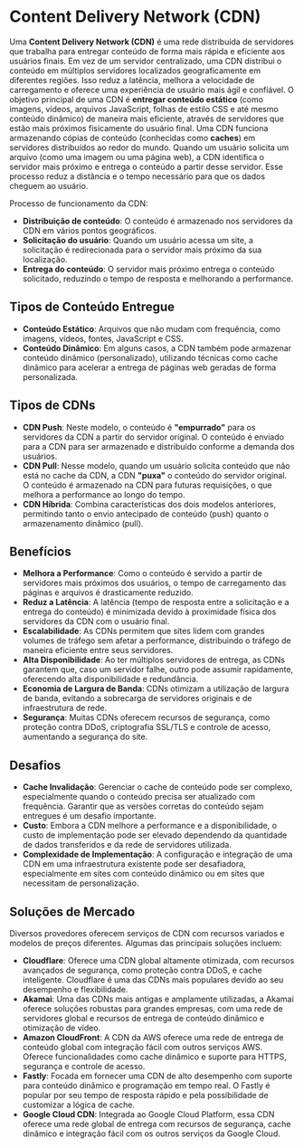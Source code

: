 # Content Delivery Network (CDN)
Uma **Content Delivery Network (CDN)** é uma rede distribuída de servidores que trabalha para entregar conteúdo de forma mais rápida e eficiente aos usuários finais. Em vez de um servidor centralizado, uma CDN distribui o conteúdo em múltiplos servidores localizados geograficamente em diferentes regiões. Isso reduz a latência, melhora a velocidade de carregamento e oferece uma experiência de usuário mais ágil e confiável.
O objetivo principal de uma CDN é **entregar conteúdo estático** (como imagens, vídeos, arquivos JavaScript, folhas de estilo CSS e até mesmo conteúdo dinâmico) de maneira mais eficiente, através de servidores que estão mais próximos fisicamente do usuário final.
Uma CDN funciona armazenando cópias de conteúdo (conhecidas como **caches**) em servidores distribuídos ao redor do mundo. Quando um usuário solicita um arquivo (como uma imagem ou uma página web), a CDN identifica o servidor mais próximo e entrega o conteúdo a partir desse servidor. Esse processo reduz a distância e o tempo necessário para que os dados cheguem ao usuário.

Processo de funcionamento da CDN:
- **Distribuição de conteúdo**: O conteúdo é armazenado nos servidores da CDN em vários pontos geográficos.
- **Solicitação do usuário**: Quando um usuário acessa um site, a solicitação é redirecionada para o servidor mais próximo da sua localização.
- **Entrega do conteúdo**: O servidor mais próximo entrega o conteúdo solicitado, reduzindo o tempo de resposta e melhorando a performance.

## Tipos de Conteúdo Entregue
- **Conteúdo Estático**: Arquivos que não mudam com frequência, como imagens, vídeos, fontes, JavaScript e CSS.
- **Conteúdo Dinâmico**: Em alguns casos, a CDN também pode armazenar conteúdo dinâmico (personalizado), utilizando técnicas como cache dinâmico para acelerar a entrega de páginas web geradas de forma personalizada.
 
## Tipos de CDNs
- **CDN Push**: Neste modelo, o conteúdo é **"empurrado"** para os servidores da CDN a partir do servidor original. O conteúdo é enviado para a CDN para ser armazenado e distribuído conforme a demanda dos usuários.
- **CDN Pull**: Nesse modelo, quando um usuário solicita conteúdo que não está no cache da CDN, a CDN **"puxa"** o conteúdo do servidor original. O conteúdo é armazenado na CDN para futuras requisições, o que melhora a performance ao longo do tempo.
- **CDN Híbrida**: Combina características dos dois modelos anteriores, permitindo tanto o envio antecipado de conteúdo (push) quanto o armazenamento dinâmico (pull).

## Benefícios
- **Melhora a Performance**: Como o conteúdo é servido a partir de servidores mais próximos dos usuários, o tempo de carregamento das páginas e arquivos é drasticamente reduzido.
- **Reduz a Latência**: A latência (tempo de resposta entre a solicitação e a entrega do conteúdo) é minimizada devido à proximidade física dos servidores da CDN com o usuário final.
- **Escalabilidade**: As CDNs permitem que sites lidem com grandes volumes de tráfego sem afetar a performance, distribuindo o tráfego de maneira eficiente entre seus servidores.
- **Alta Disponibilidade**: Ao ter múltiplos servidores de entrega, as CDNs garantem que, caso um servidor falhe, outro pode assumir rapidamente, oferecendo alta disponibilidade e redundância.
- **Economia de Largura de Banda**: CDNs otimizam a utilização de largura de banda, evitando a sobrecarga de servidores originais e de infraestrutura de rede.
- **Segurança**: Muitas CDNs oferecem recursos de segurança, como proteção contra DDoS, criptografia SSL/TLS e controle de acesso, aumentando a segurança do site.

## Desafios
- **Cache Invalidação**: Gerenciar o cache de conteúdo pode ser complexo, especialmente quando o conteúdo precisa ser atualizado com frequência. Garantir que as versões corretas do conteúdo sejam entregues é um desafio importante.
- **Custo**: Embora a CDN melhore a performance e a disponibilidade, o custo de implementação pode ser elevado dependendo da quantidade de dados transferidos e da rede de servidores utilizada.
- **Complexidade de Implementação**: A configuração e integração de uma CDN em uma infraestrutura existente pode ser desafiadora, especialmente em sites com conteúdo dinâmico ou em sites que necessitam de personalização.

## Soluções de Mercado
Diversos provedores oferecem serviços de CDN com recursos variados e modelos de preços diferentes. Algumas das principais soluções incluem:
- **Cloudflare**: Oferece uma CDN global altamente otimizada, com recursos avançados de segurança, como proteção contra DDoS, e cache inteligente. Cloudflare é uma das CDNs mais populares devido ao seu desempenho e flexibilidade.
- **Akamai**: Uma das CDNs mais antigas e amplamente utilizadas, a Akamai oferece soluções robustas para grandes empresas, com uma rede de servidores global e recursos de entrega de conteúdo dinâmico e otimização de vídeo.
- **Amazon CloudFront**: A CDN da AWS oferece uma rede de entrega de conteúdo global com integração fácil com outros serviços AWS. Oferece funcionalidades como cache dinâmico e suporte para HTTPS, segurança e controle de acesso.
- **Fastly**: Focada em fornecer uma CDN de alto desempenho com suporte para conteúdo dinâmico e programação em tempo real. O Fastly é popular por seu tempo de resposta rápido e pela possibilidade de customizar a lógica de cache.
- **Google Cloud CDN**: Integrada ao Google Cloud Platform, essa CDN oferece uma rede global de entrega com recursos de segurança, cache dinâmico e integração fácil com os outros serviços da Google Cloud.
